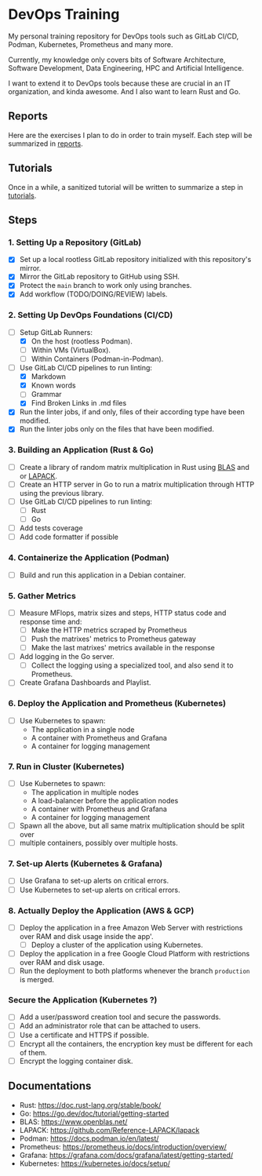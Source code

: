 # DevOps Training

My personal training repository for DevOps tools such as GitLab CI/CD, Podman, Kubernetes,
Prometheus and many more.

Currently, my knowledge only covers bits of Software Architecture, Software Development,
Data Engineering, HPC and Artificial Intelligence.

I want to extend it to DevOps tools because these are crucial in an IT organization,
and kinda awesome. And I also want to learn Rust and Go.

## Reports

Here are the exercises I plan to do in order to train myself.
Each step will be summarized in [reports](reports).

<!-- TODO: TOC of the reports-->

## Tutorials

Once in a while, a sanitized tutorial will be written to summarize a step
in [tutorials](tutorials).

<!-- TODO: TOC of the tutorials -->

## Steps

### 1. Setting Up a Repository (GitLab)

- [X] Set up a local rootless GitLab repository initialized with this repository's mirror.
- [X] Mirror the GitLab repository to GitHub using SSH.
- [X] Protect the `main` branch to work only using branches.
- [X] Add workflow (TODO/DOING/REVIEW) labels.

### 2. Setting Up DevOps Foundations (CI/CD)

- [ ] Setup GitLab Runners:
  - [X] On the host (rootless Podman).
  - [ ] Within VMs (VirtualBox).
  - [ ] Within Containers (Podman-in-Podman).
- [ ] Use GitLab CI/CD pipelines to run linting:
  - [X] Markdown
  - [X] Known words
  - [ ] Grammar
  - [X] Find Broken Links in .md files
- [X] Run the linter jobs, if and only, files of their according type have been modified.
- [X] Run the linter jobs only on the files that have been modified.

### 3. Building an Application (Rust & Go)

- [ ] Create a library of random matrix multiplication in Rust
using [BLAS](https://www.openblas.net/) and or
[LAPACK](https://github.com/Reference-LAPACK/lapack).
- [ ] Create an HTTP server in Go to run a matrix multiplication through HTTP using the
previous library.
- [ ] Use GitLab CI/CD pipelines to run linting:
  - [ ] Rust
  - [ ] Go
- [ ] Add tests coverage
- [ ] Add code formatter if possible

### 4. Containerize the Application (Podman)

- [ ] Build and run this application in a Debian container.

### 5. Gather Metrics

- [ ] Measure MFlops, matrix sizes and steps, HTTP status code and response time and:
  - [ ] Make the HTTP metrics scraped by Prometheus
  - [ ] Push the matrixes' metrics to Prometheus gateway
  - [ ] Make the last matrixes' metrics available in the response
- [ ] Add logging in the Go server.
  - [ ] Collect the logging using a specialized tool, and also send it to Prometheus.
- [ ] Create Grafana Dashboards and Playlist.

### 6. Deploy the Application and Prometheus (Kubernetes)

- [ ] Use Kubernetes to spawn:
  - The application in a single node
  - A container with Prometheus and Grafana
  - A container for logging management

### 7. Run in Cluster (Kubernetes)

- [ ] Use Kubernetes to spawn:
  - The application in multiple nodes
  - A load-balancer before the application nodes
  - A container with Prometheus and Grafana
  - A container for logging management
- [ ] Spawn all the above, but all same matrix multiplication should be split over
- [ ] multiple containers, possibly over multiple hosts.

### 7. Set-up Alerts (Kubernetes & Grafana)

- [ ] Use Grafana to set-up alerts on critical errors.
- [ ] Use Kubernetes to set-up alerts on critical errors.

### 8. Actually Deploy the Application (AWS & GCP)

- [ ] Deploy the application in a free Amazon Web Server with restrictions over RAM and
disk usage inside the app'.
  - [ ] Deploy a cluster of the application using Kubernetes.
- [ ] Deploy the application in a free Google Cloud Platform with restrictions over RAM
and disk usage.
- [ ] Run the deployment to both platforms whenever the branch `production` is merged.

### Secure the Application (Kubernetes ?)

- [ ] Add a user/password creation tool and secure the passwords.
- [ ] Add an administrator role that can be attached to users.
- [ ] Use a certificate and HTTPS if possible.
- [ ] Encrypt all the containers, the encryption key must be different for each of them.
- [ ] Encrypt the logging container disk.

## Documentations

- Rust: <https://doc.rust-lang.org/stable/book/>
- Go: <https://go.dev/doc/tutorial/getting-started>
- BLAS: <https://www.openblas.net/>
- LAPACK: <https://github.com/Reference-LAPACK/lapack>
- Podman: <https://docs.podman.io/en/latest/>
- Prometheus: <https://prometheus.io/docs/introduction/overview/>
- Grafana: <https://grafana.com/docs/grafana/latest/getting-started/>
- Kubernetes: <https://kubernetes.io/docs/setup/>
